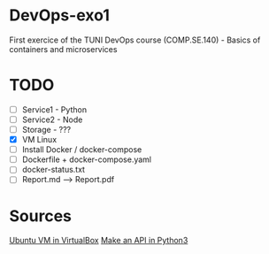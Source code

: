 # DevOps-exo1
First exercice of the TUNI DevOps course (COMP.SE.140) - Basics of containers and microservices

# TODO
- [ ] Service1 - Python
- [ ] Service2 - Node
- [ ] Storage - ???
- [x] VM Linux
- [ ] Install Docker / docker-compose
- [ ] Dockerfile + docker-compose.yaml
- [ ] docker-status.txt
- [ ] Report.md --> Report.pdf

# Sources
[Ubuntu VM in VirtualBox](https://ubuntu.com/tutorials/how-to-run-ubuntu-desktop-on-a-virtual-machine-using-virtualbox)
[Make an API in Python3](https://auth0.com/blog/developing-restful-apis-with-python-and-flask/)